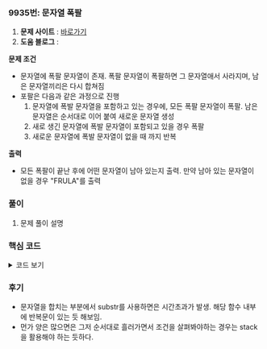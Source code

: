### 9935번: 문자열 폭팔

1. **문제 사이트** : [바로가기](https://www.acmicpc.net/problem/9935)
2. **도움 블로그** : 

**문제 조건**
- 문자열에 폭팔 문자열이 존재. 폭팔 문자열이 폭팔하면 그 문자열애서 사라지며, 남은 문자열끼리은 다시 합쳐짐
- 포팔은 다음과 같은 과정으로 진행
    1. 문자열에 폭발 문자열을 포함하고 있는 경우에, 모든 폭팔 문자열이 폭팔. 남은 문자열은 순서대로 이어 붙여 새로운 문자열 생성
    2. 새로 생긴 문자열에 폭발 문자열이 포함되고 있을 경우 폭팔
    3. 새로운 문자열에 폭발 문자열이 없을 때 까지 반복

**출력**  
- 모든 폭팔이 끝난 후에 어떤 문자열이 남아 있는지 출력. 만약 남아 있는 문자열이 없을 경우 "FRULA"를 출력

### 풀이
1. 문제 풀이 설명

### 핵심 코드

<details>
<summary>코드 보기</summary>

```CPP
int bomb_len = bomb.length();
string result = "";
stack<char> S;

for(int i = str.length() - 1; i >= 0; i--) {
    S.push(str[i]);
    if(S.top() == bomb[0]) {
        string tmp = "";
        tmp += S.top(); S.pop();
        bool chk = false;
        for(int j = 1; j < bomb_len && !S.empty(); j++) {
            if(S.top() != bomb[j]) {
                chk = true;
                break;
            }
            tmp += S.top(); S.pop();
        }
        if(chk || tmp.length() != bomb_len) {
            for(int j = tmp.length() - 1; j >= 0 ; j--) {
                S.push(tmp[j]);
            }
        }
    }
}
while(!S.empty()) {
    result += S.top(); S.pop();
}
```
- 코드 설명
</details>

### 후기
- 문자열을 합치는 부분에서 substr를 사용하면은 시간초과가 발생. 해당 함수 내부에 반복문이 있는 듯 해보임.
- 먼가 양은 많으면은 그저 순서대로 흘러가면서 조건을 살펴봐야하는 경우는 stack을 활용해야 하는 듯하다.